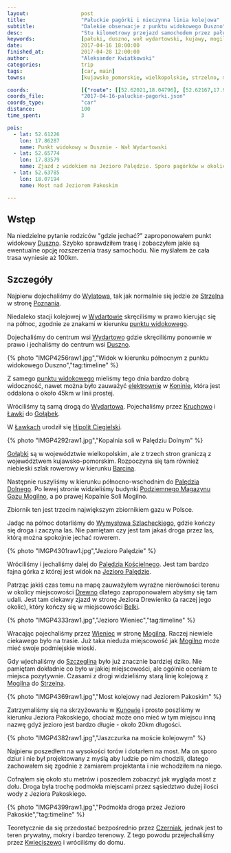 ```yaml
---
layout:                 post
title:                  "Pałuckie pagórki i nieczynna linia kolejowa"
subtitle:               "Dalekie obserwacje z punktu widokowego Duszno"
desc:                   "Stu kilometrowy przejazd samochodem przez pałuckie wioski. Mały spacer po moście kolejowym na Jeziorze Pakoskim."
keywords:               [pałuki, duszno, wał wydartowski, kujawy, mogilno, wydartowo, cegielski]
date:                   2017-04-16 18:00:00
finished_at:            2017-04-28 12:00:00
author:                 "Aleksander Kwiatkowski"
categories:             trip
tags:                   [car, main]
towns:                  [kujawsko_pomorskie, wielkopolskie, strzelno, mogilno, trzemeszno, rogowo_zninski]

coords:                 [{"route": [[52.62021,18.04796], [52.62167,17.98273], [52.60885,17.93689], [52.61177,17.90102], [52.60353,17.87716], [52.60624,17.81055], [52.61938,17.81433], [52.63647,17.79768], [52.66125,17.84334], [52.68499,17.83355], [52.68696,17.87098], [52.67999,17.89449], [52.66344,17.90788], [52.66063,17.96161], [52.66084,18.02358], [52.64032,18.06907], [52.62063,18.05208]], "type": "car"}, {"route": [[52.64100,18.06830], [52.63735,18.07543]], "type": "hike"}]
coords_file:            "2017-04-16-paluckie-pagorki.json"
coords_type:            "car"
distance:               100
time_spent:             3

pois:
  - lat: 52.61226
    lon: 17.86287
    name: Punkt widokowy w Dusznie - Wał Wydartowski
  - lat: 52.65774
    lon: 17.83579
    name: Zjazd z widokiem na Jezioro Palędzie. Sporo pagórków w okolicy.
  - lat: 52.63785
    lon: 18.07194  
    name: Most nad Jeziorem Pakoskim

---
```


[wiki-duszno-widokowy]: https://pl.wikipedia.org/wiki/Wa%C5%82_Wydartowski
[wiki-zbiornik]: https://pl.wikipedia.org/wiki/Podziemne_magazyny_gazu#Magazyny_w_Polsce
[wiki-lawki]: https://pl.wikipedia.org/wiki/%C5%81awki_(wojew%C3%B3dztwo_wielkopolskie)
[wiki-cegielski]: https://pl.wikipedia.org/wiki/Hipolit_Cegielski

[wiki-duszno]: https://pl.wikipedia.org/wiki/Duszno
[wiki-wylatowo]: https://pl.wikipedia.org/wiki/Wylatowo
[wiki-strzelno]: https://pl.wikipedia.org/wiki/Strzelno
[wiki-poznan]: https://pl.wikipedia.org/wiki/Pozna%C5%84
[wiki-wydartowo]: https://pl.wikipedia.org/wiki/Wydartowo
[wiki-konin]: https://pl.wikipedia.org/wiki/Konin
[wiki-konin-elektrownia]: https://pl.wikipedia.org/wiki/Zesp%C3%B3%C5%82_Elektrowni_P%C4%85tn%C3%B3w-Adam%C3%B3w-Konin
[wiki-kruchowo]: https://pl.wikipedia.org/wiki/Kruchowo
[wiki-golabki]: https://pl.wikipedia.org/wiki/Go%C5%82%C4%85bki_(wojew%C3%B3dztwo_kujawsko-pomorskie)
[wiki-barcin]: https://pl.wikipedia.org/wiki/Barcin
[wiki-paledzie-dolne]: https://pl.wikipedia.org/wiki/Pal%C4%99dzie_Dolne
[wiki-jezioro-paledzie]: https://pl.wikipedia.org/wiki/Jezioro_Pal%C4%99dzie
[wiki-wymyslowo-szlacheckie]: https://pl.wikipedia.org/wiki/Wymys%C5%82owo_Szlacheckie
[wiki-paledzie-koscielne]: https://pl.wikipedia.org/wiki/Pal%C4%99dzie_Ko%C5%9Bcielne
[wiki-drewno]: https://pl.wikipedia.org/wiki/Drewno_(wojew%C3%B3dztwo_kujawsko-pomorskie)
[wiki-belki]: https://pl.wikipedia.org/wiki/Be%C5%82ki
[wiki-wieniec]: https://pl.wikipedia.org/wiki/Wieniec_(powiat_mogile%C5%84ski)
[wiki-mogilno]: https://pl.wikipedia.org/wiki/Mogilno
[wiki-szczeglin]: https://pl.wikipedia.org/wiki/Szczeglin_(wojew%C3%B3dztwo_kujawsko-pomorskie)
[wiki-kunowo]: https://pl.wikipedia.org/wiki/Kunowo_(wojew%C3%B3dztwo_kujawsko-pomorskie)
[wiki-czerniak]: https://pl.wikipedia.org/wiki/Czerniak_(wojew%C3%B3dztwo_kujawsko-pomorskie)
[wiki-kwieciszewo]: https://pl.wikipedia.org/wiki/Kwieciszewo

Wstęp
-----

Na niedzielne pytanie rodziców "gdzie jechać?"
zaproponowałem punkt widokowy [Duszno][wiki-duszno]. Szybko sprawdziłem trasę
i zobaczyłem jakie są ewentualne opcję rozszerzenia trasy samochodu.
Nie myślałem że cała trasa wyniesie aż 100km.

Szczegóły
---------

Najpierw dojechaliśmy do [Wylatowa][wiki-wylatowo], tak jak normalnie się
jedzie ze [Strzelna][wiki-strzelno] w stronę [Poznania][wiki-poznan].

Niedaleko stacji kolejowej w [Wydartowie][wiki-wydartowo] skręciliśmy w
prawo kierując się na północ, zgodnie ze znakami w kierunku
[punktu widokowego][wiki-duszno-widokowy].

Dojechaliśmy do centrum wsi [Wydartowo][wiki-wydartowo] gdzie
skręciliśmy ponownie w prawo i jechaliśmy do centrum wsi [Duszno][wiki-duszno].

{% photo "IMGP4256raw1.jpg","Widok w kierunku północnym z punktu widokowego Duszno","tag:timeline" %}

Z samego [punktu widokowego][wiki-duszno-widokowy] mieliśmy tego dnia bardzo
dobrą widoczność, nawet można było zauważyć
[elektrownię][wiki-konin-elektrownia] w [Koninie][wiki-konin],
która jest oddalona o około 45km w linii prostej.

Wróciliśmy tą samą drogą do [Wydartowa][wiki-wydartowo]. Pojechaliśmy przez
[Kruchowo][wiki-kruchowo] i [Ławki][wiki-lawki] do [Gołąbek][wiki-golabki].

W [Ławkach][wiki-lawki] urodził się [Hipolit Ciegielski][wiki-cegielski].

{% photo "IMGP4292raw1.jpg","Kopalnia soli w Palędziu Dolnym" %}

[Gołąbki][wiki-golabki] są w województwie wielkopolskim, ale z trzech stron
graniczą z województwem kujawsko-pomorskim. Rozpoczyna się tam również
niebieski szlak rowerowy w kierunku [Barcina][wiki-barcin].

Następnie ruszyliśmy w kierunku północno-wschodnim do
[Palędzia Dolnego][wiki-paledzie-dolne]. Po lewej stronie widzieliśmy budynki
[Podziemnego Magazynu Gazu Mogilno][wiki-zbiornik], a po prawej Kopalnie Soli Mogilno.

Zbiornik ten jest trzecim największym zbiornikiem gazu w Polsce.

Jadąc na północ dotarliśmy do [Wymysłowa Szlacheckiego][wiki-wymyslowo-szlacheckie],
gdzie kończy się droga i zaczyna las. Nie pamiętam czy jest tam jakaś droga
przez las, którą można spokojnie jechać rowerem.

{% photo "IMGP4301raw1.jpg","Jezioro Palędzie" %}

Wróciliśmy i jechaliśmy dalej do [Palędzia Kościelnego][wiki-paledzie-koscielne].
Jest tam bardzo fajna górka z której jest widok na
[Jezioro Palędzie][wiki-jezioro-paledzie].

Patrząc jakiś czas temu na mapę zauważyłem wyraźne nierówności terenu w okolicy
miejscowości [Drewno][wiki-drewno] dlatego zaproponowałem abyśmy się tam udali.
Jest tam ciekawy zjazd w stronę Jeziora Drewienko (a raczej jego okolic),
który kończy się w miejscowości [Belki][wiki-belki].

{% photo "IMGP4333raw1.jpg","Jezioro Wieniec","tag:timeline" %}

Wracając pojechaliśmy przez [Wieniec][wiki-wieniec] w stronę [Mogilna][wiki-mogilno].
Raczej niewiele ciekawego było na trasie. Już taka nieduża miejscowość jak
[Mogilno][wiki-mogilno] może mieć swoje podmiejskie wioski.

Gdy wjechaliśmy do [Szczeglina][wiki-szczeglin] było już znacznie bardziej dziko.
Nie pamiętam dokładnie co było w jakiej miejscowości, ale ogólnie oceniam
te miejsca pozytywnie. Czasami z drogi widzieliśmy starą linię kolejową z
[Mogilna][wiki-mogilno] do [Strzelna][wiki-strzelno].

{% photo "IMGP4369raw1.jpg","Most kolejowy nad Jeziorem Pakoskim" %}

Zatrzymaliśmy się na skrzyżowaniu w [Kunowie][wiki-kunowo] i prosto poszliśmy
w kierunku Jeziora Pakoskiego, chociaż może ono mieć w tym miejscu inną nazwę
gdyż jezioro jest bardzo długie - około 20km długości.

{% photo "IMGP4382raw1.jpg","Jaszczurka na moście kolejowym" %}

Najpierw poszedłem na wysokości torów i dotarłem na most. Ma on sporo dziur
i nie był projektowany z myślą aby ludzie po nim chodzili, dlatego zachowałem
się zgodnie z zamiarem projektanta i nie wchodziłem na niego.

Cofnąłem się około stu metrów i poszedłem zobaczyć jak wygląda most z dołu.
Droga była trochę podmokła miejscami przez sąsiedztwo dużej ilości wody z
Jeziora Pakoskiego.

{% photo "IMGP4399raw1.jpg","Podmokła droga przez Jezioro Pakoskie","tag:timeline" %}

Teoretycznie da się przedostać bezpośrednio przez [Czerniak][wiki-czerniak],
jednak jest to teren prywatny, mokry i bardzo terenowy. Z tego powodu
przejechaliśmy przez [Kwieciszewo][wiki-kwieciszewo] i wróciliśmy do domu.
